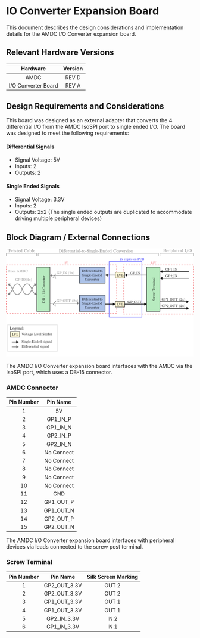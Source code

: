 # IO Converter Expansion Board

This document describes the design considerations and implementation details for the AMDC I/O Converter expansion board.

## Relevant Hardware Versions

| Hardware | Version |
|:--------:|:-------:|
| AMDC     | REV D |
| I/O Converter Board | REV A |

## Design Requirements and Considerations

This board was designed as an external adapter that converts the 4 differential I/O from the AMDC IsoSPI port to single ended I/O. The board was designed to meet the following requirements: 

#### Differential Signals
- Signal Voltage: 5V
- Inputs: 2
- Outputs: 2
#### Single Ended Signals
- Signal Voltage: 3.3V
- Inputs: 2
- Outputs: 2x2 (The single ended outputs are duplicated to accommodate driving multiple peripheral devices)

## Block Diagram / External Connections

<img src="images/io-converter.svg">

The AMDC I/O Converter expansion board interfaces with the AMDC via the IsoSPI port, which uses a DB-15 connector. 

### AMDC Connector

| Pin Number | Pin Name |
|:----------:|:--------:|
| 1  | 5V |
| 2  | GP1_IN_P |
| 3  | GP1_IN_N |
| 4  | GP2_IN_P |
| 5  | GP2_IN_N |
| 6  | No Connect |
| 7  | No Connect |
| 8  | No Connect |
| 9  | No Connect |
| 10 | No Connect |
| 11 | GND |
| 12 | GP1_OUT_P |
| 13 | GP1_OUT_N |
| 14 | GP2_OUT_P |
| 15 | GP2_OUT_N |

The AMDC I/O Converter expansion board interfaces with peripheral devices via leads connected to the screw post terminal.

### Screw Terminal 

| Pin Number | Pin Name | Silk Screen Marking |
|:----------:|:--------:|:-------------------:|
| 1  | GP2_OUT_3.3V | OUT 2 |
| 2  | GP2_OUT_3.3V | OUT 2 |
| 3  | GP1_OUT_3.3V | OUT 1 |
| 4  | GP1_OUT_3.3V | OUT 1 |
| 5  | GP2_IN_3.3V  | IN 2  |
| 6  | GP1_IN_3.3V  | IN 1  |